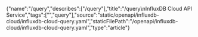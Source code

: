{"name":"/query","describes":["/query"],"title":"/query\nInfluxDB Cloud API Service","tags":["","query"],"source":"static/openapi/influxdb-cloud/influxdb-cloud-query.yaml","staticFilePath":"/openapi/influxdb-cloud/influxdb-cloud-query.yaml","type":"article"}
